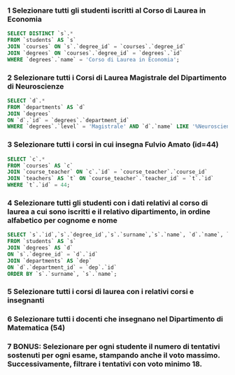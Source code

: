 ### 1 Selezionare tutti gli studenti iscritti al Corso di Laurea in Economia

```SQL
SELECT DISTINCT `s`.*
FROM `students` AS `s`
JOIN `courses` ON `s`.`degree_id` = `courses`.`degree_id`
JOIN `degrees` ON `courses`.`degree_id` = `degrees`.`id`
WHERE `degrees`.`name` = 'Corso di Laurea in Economia';
```
### 2 Selezionare tutti i Corsi di Laurea Magistrale del Dipartimento di Neuroscienze

```SQL
SELECT `d`.* 
FROM `departments` AS `d`
JOIN `degrees` 
ON `d`.`id` = `degrees`.`department_id`
WHERE `degrees`.`level` = 'Magistrale' AND `d`.`name` LIKE '%Neuroscienze';
```

### 3 Selezionare tutti i corsi in cui insegna Fulvio Amato (id=44)

```SQL
SELECT `c`.*
FROM `courses` AS `c`
JOIN `course_teacher` ON `c`.`id` = `course_teacher`.`course_id`
JOIN `teachers` AS `t` ON `course_teacher`.`teacher_id` = `t`.`id`
WHERE `t`.`id` = 44;
```

### 4 Selezionare tutti gli studenti con i dati relativi al corso di laurea a cui sono iscritti e il relativo dipartimento, in ordine alfabetico per cognome e nome

```SQL
SELECT `s`.`id`,`s`.`degree_id`,`s`.`surname`,`s`.`name`, `d`.`name`, `d`.`level`, `dep`.`name`
FROM `students` AS `s`
JOIN `degrees` AS `d`
ON `s`.`degree_id` = `d`.`id`
JOIN `departments` AS `dep`
ON `d`.`department_id` = `dep`.`id`
ORDER BY `s`.`surname`, `s`.`name`;
```

### 5 Selezionare tutti i corsi di laurea con i relativi corsi e insegnanti
### 6 Selezionare tutti i docenti che insegnano nel Dipartimento di Matematica (54)
### 7 BONUS: Selezionare per ogni studente il numero di tentativi sostenuti per ogni esame, stampando anche il voto massimo. Successivamente, filtrare i tentativi con voto minimo 18.